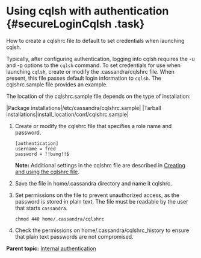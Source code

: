 # Using cqlsh with authentication {#secureLoginCqlsh .task}

How to create a cqlshrc file to default to set credentials when launching cqlsh.

Typically, after configuring authentication, logging into cqlsh requires the -u and -p options to the `cqlsh` command. To set credentials for use when launching `cqlsh`, create or modify the .cassandra/cqlshrc file. When present, this file passes default login information to `cqlsh`. The cqlshrc.sample file provides an example.

The location of the cqlshrc.sample file depends on the type of installation:

|Package installations|/etc/cassandra/cqlshrc.sample|
|Tarball installations|install\_location/conf/cqlshrc.sample|

1.  Create or modify the cqlshrc file that specifies a role name and password.

    ```no-highlight
    [authentication]
    username = fred
    password = !!bang!!$
    ```

    **Note:** Additional settings in the cqlshrc file are described in [Creating and using the cqlshrc file](/en/cql-oss/3.3/cql/cql_reference/cqlshUsingCqlshrc.html).

2.  Save the file in home/.cassandra directory and name it cqlshrc.

3.  Set permissions on the file to prevent unauthorized access, as the password is stored in plain text. The file must be readable by the user that starts `cassandra`.

    ```language-bash
    chmod 440 home/.cassandra/cqlshrc
    ```

4.  Check the permissions on home/.cassandra/cqlshrc\_history to ensure that plain text passwords are not compromised.


**Parent topic:** [Internal authentication](../../cassandra/configuration/secureInternalAuthenticationTOC.md)

